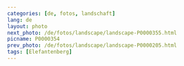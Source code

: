 ```yaml
---
categories: [de, fotos, landschaft]
lang: de
layout: photo
next_photo: /de/fotos/landscape/landscape-P0000355.html
picname: P0000354
prev_photo: /de/fotos/landscape/landscape-P0000205.html
tags: [Elefantenberg]
---
```

